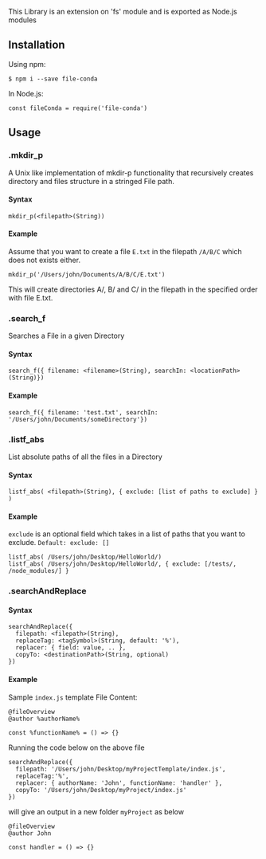 This Library is an extension on 'fs' module and is exported as Node.js modules

## Installation

Using npm:

```
$ npm i --save file-conda
```

In Node.js:

```
const fileConda = require('file-conda')
```

## Usage

### .mkdir_p
A Unix like implementation of mkdir-p functionality that recursively creates directory and files structure in a stringed File path.

#### Syntax
```
mkdir_p(<filepath>(String))
```

#### Example
Assume that you want to create a file `E.txt` in the filepath `/A/B/C` which does not exists either.

```
mkdir_p('/Users/john/Documents/A/B/C/E.txt')
```

This will create directories A/, B/ and C/ in the filepath in the specified order with file E.txt.

### .search_f
Searches a File in a given Directory

#### Syntax
```
search_f({ filename: <filename>(String), searchIn: <locationPath>(String)})
```

#### Example
```
search_f({ filename: 'test.txt', searchIn: '/Users/john/Documents/someDirectory'})
```

### .listf_abs
List absolute paths of all the files in a Directory

#### Syntax
```
listf_abs( <filepath>(String), { exclude: [list of paths to exclude] } )
```

#### Example
`exclude` is an optional field which takes in a list of paths that you want to exclude. `Default: exclude: []`
```
listf_abs( /Users/john/Desktop/HelloWorld/)
listf_abs( /Users/john/Desktop/HelloWorld/, { exclude: [/tests/, /node_modules/] }
```

### .searchAndReplace

#### Syntax
```
searchAndReplace({
  filepath: <filepath>(String),
  replaceTag: <tagSymbol>(String, default: '%'),
  replacer: { field: value, .. },
  copyTo: <destinationPath>(String, optional)
})
```

#### Example
Sample `index.js` template File Content:

```
@fileOverview
@author %authorName%

const %functionName% = () => {}
```

Running the code below on the above file
```
searchAndReplace({
  filepath: '/Users/john/Desktop/myProjectTemplate/index.js',
  replaceTag:'%',
  replacer: { authorName: 'John', functionName: 'handler' },
  copyTo: '/Users/john/Desktop/myProject/index.js'
})
```
will give an output in a new folder `myProject` as below
```
@fileOverview
@author John

const handler = () => {}
```
